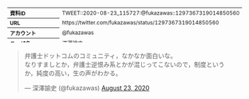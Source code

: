 <table style="font-size: 9pt; width: 610px; margin-bottom: 20px; height: 80px;">
<tbody>
    <tr>
        <th align=left>資料ID</th>
        <td align=left>TWEET::2020-08-23_115727:@fukazawas::1297367319014850560</td>
    </tr>
    <tr>
        <th align=left>URL</th>
        <td align=left>https://twitter.com/fukazawas/status/1297367319014850560</td>
    </tr>
    <tr>
        <th align=left>アカウント</th>
        <td align=left>@fukazawas</td>
    </tr>
    <tr>
        <th align=left>ユーザ名</th>
        <td align=left>深澤諭史</td>
    </tr>
    <tr>
        <th align=left>ツイートの記録日時</th>
        <td align=left>created_at 2022-08-24_1102</td>
    </tr>
</tbody>
</table>
<blockquote class="twitter-tweet" data-width="450"  data-lang="ja"><p lang="ja" dir="ltr">弁護士ドットコムのコミュニティ，なかなか面白いな。<br>なりすましとか，弁護士逆恨み系とかが混じってこないので，制度というか，純度の高い，生の声がわかる。</p>&mdash; 深澤諭史 (@fukazawas) <a href="https://twitter.com/fukazawas/status/1297367319014850560?ref_src=twsrc%5Etfw">August 23, 2020</a></blockquote>
<script async src="https://platform.twitter.com/widgets.js" charset="utf-8"></script>


